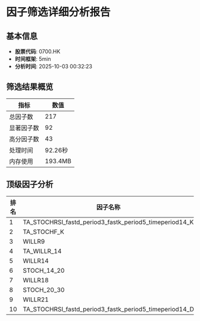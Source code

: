 # 因子筛选详细分析报告

## 基本信息
- **股票代码**: 0700.HK
- **时间框架**: 5min
- **分析时间**: 2025-10-03 00:32:23

## 筛选结果概览
| 指标 | 数值 |
|------|------|
| 总因子数 | 217 |
| 显著因子数 | 92 |
| 高分因子数 | 43 |
| 处理时间 | 92.26秒 |
| 内存使用 | 193.4MB |

## 顶级因子分析
| 排名 | 因子名称 | 综合得分 | 预测能力 | 稳定性 | 独立性 | 实用性 |
|------|----------|----------|----------|--------|--------|--------|
| 1 | TA_STOCHRSI_fastd_period3_fastk_period5_timeperiod14_K | 0.975 | 0.992 | 0.968 | 1.000 | 0.981 |
| 2 | TA_STOCHF_K | 0.955 | 0.991 | 0.948 | 1.000 | 0.806 |
| 3 | WILLR9 | 0.953 | 0.991 | 0.942 | 1.000 | 0.806 |
| 4 | TA_WILLR_14 | 0.951 | 0.993 | 0.931 | 1.000 | 0.806 |
| 5 | WILLR14 | 0.951 | 0.993 | 0.931 | 1.000 | 0.806 |
| 6 | STOCH_14_20 | 0.951 | 0.993 | 0.931 | 1.000 | 0.806 |
| 7 | WILLR18 | 0.949 | 0.994 | 0.923 | 1.000 | 0.805 |
| 8 | STOCH_20_30 | 0.946 | 0.994 | 0.918 | 0.989 | 0.805 |
| 9 | WILLR21 | 0.941 | 0.994 | 0.915 | 0.969 | 0.805 |
| 10 | TA_STOCHRSI_fastd_period3_fastk_period5_timeperiod14_D | 0.906 | 0.989 | 0.883 | 0.848 | 0.810 |
